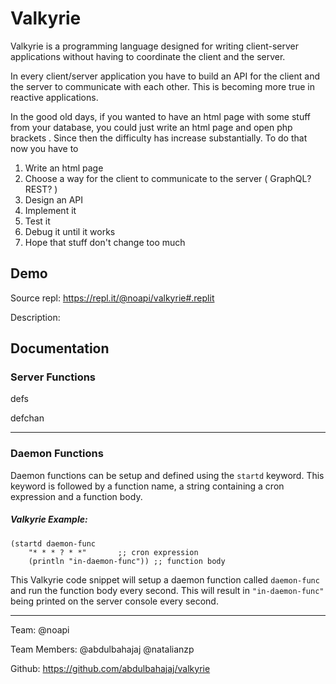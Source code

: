 # Valkyrie
Valkyrie is a programming language designed for writing client-server applications without having to coordinate the client and the server.

In every client/server application you have to build an API for the client and the server to communicate with each other. This is becoming more true in reactive applications. 

In the good old days, if you wanted to have an html page with some stuff from your database, you could just write an html page and open php brackets <? and write code to retrieve whatever you want and render it with the html page ?>. Since then the difficulty has increase substantially. To do that now you have to 
1. Write an html page
2. Choose a way for the client to communicate to the server ( GraphQL? REST? )
3. Design an API 
4. Implement it 
5. Test it
6. Debug it until it works
7. Hope that stuff don't change too much

## Demo
Source repl: https://repl.it/@noapi/valkyrie#.replit

Description:

## Documentation
### Server Functions
defs

defchan

___

### Daemon Functions
Daemon functions can be setup and defined using the ```startd``` keyword. This keyword is followed by a function name, a string containing a cron expression and a function body.

##### Valkyrie Example:
```
(startd daemon-func
    "* * * ? * *"		;; cron expression
    (println "in-daemon-func"))	;; function body
```
This Valkyrie code snippet will setup a daemon function called ```daemon-func``` and run the function body every second. This will result in ```"in-daemon-func"``` being printed on the server console every second.
___


Team: @noapi

Team Members: @abdulbahajaj @natalianzp

Github: https://github.com/abdulbahajaj/valkyrie
